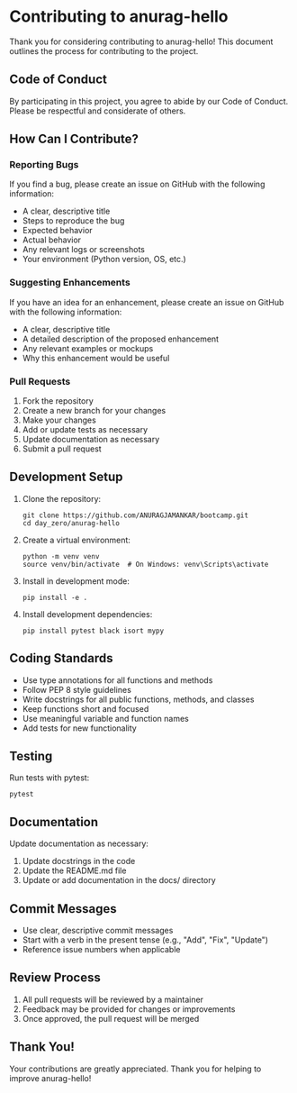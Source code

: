 # Contributing to anurag-hello

Thank you for considering contributing to anurag-hello! This document outlines the process for contributing to the project.

## Code of Conduct

By participating in this project, you agree to abide by our Code of Conduct. Please be respectful and considerate of others.

## How Can I Contribute?

### Reporting Bugs

If you find a bug, please create an issue on GitHub with the following information:

- A clear, descriptive title
- Steps to reproduce the bug
- Expected behavior
- Actual behavior
- Any relevant logs or screenshots
- Your environment (Python version, OS, etc.)

### Suggesting Enhancements

If you have an idea for an enhancement, please create an issue on GitHub with the following information:

- A clear, descriptive title
- A detailed description of the proposed enhancement
- Any relevant examples or mockups
- Why this enhancement would be useful

### Pull Requests

1. Fork the repository
2. Create a new branch for your changes
3. Make your changes
4. Add or update tests as necessary
5. Update documentation as necessary
6. Submit a pull request

## Development Setup

1. Clone the repository:
   ```
   git clone https://github.com/ANURAGJAMANKAR/bootcamp.git
   cd day_zero/anurag-hello
   ```

2. Create a virtual environment:
   ```
   python -m venv venv
   source venv/bin/activate  # On Windows: venv\Scripts\activate
   ```

3. Install in development mode:
   ```
   pip install -e .
   ```

4. Install development dependencies:
   ```
   pip install pytest black isort mypy
   ```

## Coding Standards

- Use type annotations for all functions and methods
- Follow PEP 8 style guidelines
- Write docstrings for all public functions, methods, and classes
- Keep functions short and focused
- Use meaningful variable and function names
- Add tests for new functionality

## Testing

Run tests with pytest:


```
pytest
```

## Documentation

Update documentation as necessary:

1. Update docstrings in the code
2. Update the README.md file
3. Update or add documentation in the docs/ directory

## Commit Messages

- Use clear, descriptive commit messages
- Start with a verb in the present tense (e.g., "Add", "Fix", "Update")
- Reference issue numbers when applicable

## Review Process

1. All pull requests will be reviewed by a maintainer
2. Feedback may be provided for changes or improvements
3. Once approved, the pull request will be merged

## Thank You!

Your contributions are greatly appreciated. Thank you for helping to improve anurag-hello!
